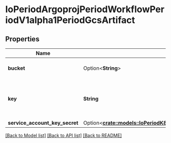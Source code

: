 # IoPeriodArgoprojPeriodWorkflowPeriodV1alpha1PeriodGcsArtifact

## Properties

Name | Type | Description | Notes
------------ | ------------- | ------------- | -------------
**bucket** | Option<**String**> | Bucket is the name of the bucket | [optional]
**key** | **String** | Key is the path in the bucket where the artifact resides | 
**service_account_key_secret** | Option<[**crate::models::IoPeriodK8sPeriodApiPeriodCorePeriodV1PeriodSecretKeySelector**](io.k8s.api.core.v1.SecretKeySelector.md)> |  | [optional]

[[Back to Model list]](../README.md#documentation-for-models) [[Back to API list]](../README.md#documentation-for-api-endpoints) [[Back to README]](../README.md)


